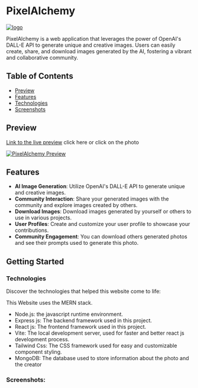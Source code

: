 # PixelAlchemy

[![logo](https://github.com/yusufafify/PixelAlchemy/assets/115397064/52d303c0-8dc4-4924-911d-030dafc5b234)](https://pixel-alchemy.netlify.app/)

PixelAlchemy is a web application that leverages the power of OpenAI's DALL-E API to generate unique and creative images. Users can easily create, share, and download images generated by the AI, fostering a vibrant and collaborative community.

## Table of Contents

- [Preview](#preview)
- [Features](#features)
- [Technologies](#technologies)
- [Screenshots](#screenshots)

## Preview
[Link to the live preview](https://pixel-alchemy.netlify.app/)  click here or click on the photo

[![PixelAlchemy Preview](https://github.com/yusufafify/PixelAlchemy/assets/115397064/99943c01-3c9e-4a62-bf9c-4bfb86c33f74)](https://pixel-alchemy.netlify.app/)

## Features

- **AI Image Generation**: Utilize OpenAI's DALL-E API to generate unique and creative images.
- **Community Interaction**: Share your generated images with the community and explore images created by others.
- **Download Images**: Download images generated by yourself or others to use in various projects.
- **User Profiles**: Create and customize your user profile to showcase your contributions.
- **Community Engagement**: You can download others generated photos and see their prompts used to generate this photo.

## Getting Started

### Technologies

Discover the technologies that helped this website come to life:

This Website uses the MERN stack.

- Node.js: the javascript runtime environment.
- Express js: The backend framework used in this project.
- React js: The frontend framework used in this project.
- Vite: The local development server, used for faster and better react js development process.
- Tailwind Css: The CSS framework used for easy and customizable component styling.
- MongoDB: The database used to store information about the photo and the creator

### Screenshots:

